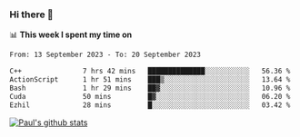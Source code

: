 ### Hi there 👋

📊 **This week I spent my time on**
<!--START_SECTION:waka-->

```txt
From: 13 September 2023 - To: 20 September 2023

C++               7 hrs 42 mins   ██████████████░░░░░░░░░░░   56.36 %
ActionScript      1 hr 51 mins    ███▒░░░░░░░░░░░░░░░░░░░░░   13.64 %
Bash              1 hr 29 mins    ██▓░░░░░░░░░░░░░░░░░░░░░░   10.96 %
Cuda              50 mins         █▓░░░░░░░░░░░░░░░░░░░░░░░   06.20 %
Ezhil             28 mins         █░░░░░░░░░░░░░░░░░░░░░░░░   03.42 %
```

<!--END_SECTION:waka-->


[![Paul's github stats](https://github-readme-stats.vercel.app/api?username=mickeyouyou&theme=dracula&show_icons=true)](https://github.com/anuraghazra/github-readme-stats)
